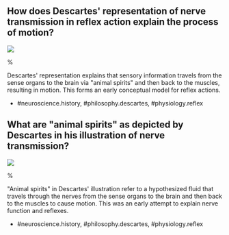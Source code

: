 ## How does Descartes' representation of nerve transmission in reflex action explain the process of motion?

![](https://cdn.mathpix.com/cropped/2024_06_22_9b1799ffb2481cf9faefg-1.jpg?height=907&width=826&top_left_y=204&top_left_x=349)

%

Descartes' representation explains that sensory information travels from the sense organs to the brain via "animal spirits" and then back to the muscles, resulting in motion. This forms an early conceptual model for reflex actions.

- #neuroscience.history, #philosophy.descartes, #physiology.reflex

## What are "animal spirits" as depicted by Descartes in his illustration of nerve transmission?

![](https://cdn.mathpix.com/cropped/2024_06_22_9b1799ffb2481cf9faefg-1.jpg?height=907&width=826&top_left_y=204&top_left_x=349)

%

"Animal spirits" in Descartes' illustration refer to a hypothesized fluid that travels through the nerves from the sense organs to the brain and then back to the muscles to cause motion. This was an early attempt to explain nerve function and reflexes.

- #neuroscience.history, #philosophy.descartes, #physiology.reflex